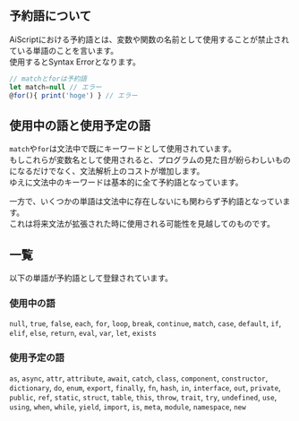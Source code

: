 ## 予約語について
AiScriptにおける予約語とは、変数や関数の名前として使用することが禁止されている単語のことを言います。  
使用するとSyntax Errorとなります。  
```js
// matchとforは予約語
let match=null // エラー
@for(){ print('hoge') } // エラー
```

## 使用中の語と使用予定の語
`match`や`for`は文法中で既にキーワードとして使用されています。  
もしこれらが変数名として使用されると、プログラムの見た目が紛らわしいものになるだけでなく、文法解析上のコストが増加します。  
ゆえに文法中のキーワードは基本的に全て予約語となっています。  

一方で、いくつかの単語は文法中に存在しないにも関わらず予約語となっています。  
これは将来文法が拡張された時に使用される可能性を見越してのものです。  

## 一覧
以下の単語が予約語として登録されています。  
### 使用中の語
`null`, `true`, `false`, `each`, `for`, `loop`, `break`, `continue`, `match`, `case`, `default`, `if`, `elif`, `else`, `return`, `eval`, `var`, `let`, `exists`

### 使用予定の語
`as`, `async`, `attr`, `attribute`, `await`, `catch`, `class`, `component`, `constructor`, `dictionary`, `do`, `enum`, `export`, `finally`, `fn`, `hash`, `in`, `interface`, `out`, `private`, `public`, `ref`, `static`, `struct`, `table`, `this`, `throw`, `trait`, `try`, `undefined`, `use`, `using`, `when`, `while`, `yield`, `import`, `is`, `meta`, `module`, `namespace`, `new`
